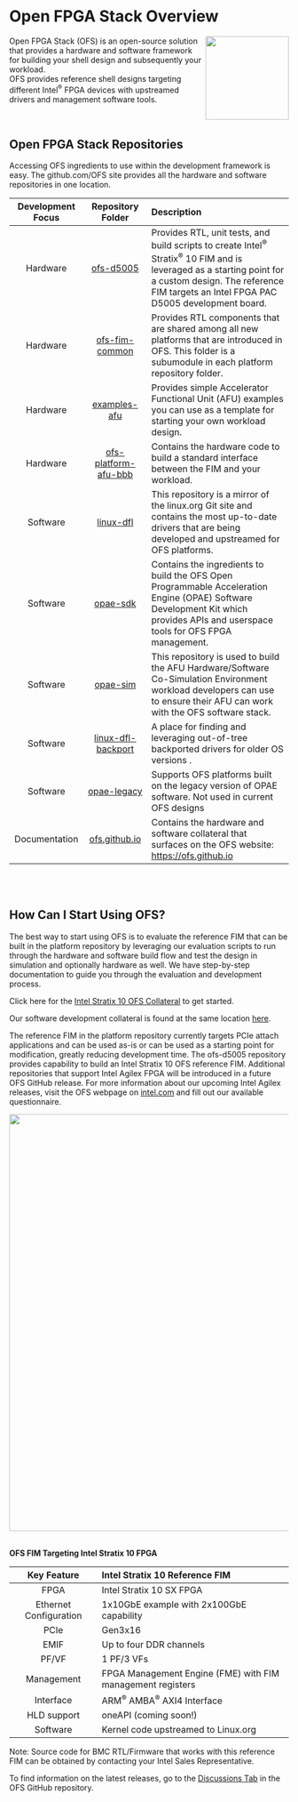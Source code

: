 # **Open FPGA Stack Overview**

<img src="https://github.com/OFS/ofs.github.io/blob/main/docs/hw/d5005/reference_manuals/ofs_fim/images/OFS.png" align="right" width="150" height="150">

 Open FPGA Stack (OFS) is an open-source solution that provides a hardware and software framework for building your shell design and subsequently your workload.  
OFS provides reference shell designs targeting different Intel<sup>&reg;</sup> FPGA devices with upstreamed drivers and management software tools.  

<br>

## **Open FPGA Stack Repositories**

Accessing OFS ingredients to use within the development framework is easy.  The github.com/OFS site provides all the hardware and software repositories in one location.

|Development Focus|Repository Folder | Description |
|:----------------:|:------------------:|:--------------------|
|Hardware | [ofs-d5005](https://github.com/OFS/ofs-d5005) | Provides RTL, unit tests, and build scripts to create Intel<sup>&reg;</sup> Stratix<sup>&reg;</sup> 10 FIM and is leveraged as a starting point for a custom design.  The reference FIM targets an Intel FPGA PAC D5005 development board. |
|Hardware| [ofs-fim-common](https://github.com/OFS/ofs-fim-common) | Provides RTL components that are shared among all new platforms that are introduced in OFS.  This folder is a subumodule in each platform repository folder. |
| Hardware | [examples-afu](https://github.com/OFS/examples-afu) | Provides simple Accelerator Functional Unit (AFU) examples you can use as a template for starting your own workload design.  |
| Hardware | [ofs-platform-afu-bbb](https://github.com/OFS/ofs-platform-afu-bbb) | Contains the hardware code to build a standard interface between the FIM and your workload. | 
| Software | [linux-dfl](https://github.com/OFS/linux-dfl) | This repository is a mirror of the linux.org Git site and contains the most up-to-date drivers that are being developed and upstreamed for OFS platforms.|
| Software | [opae-sdk](https://github.com/OFS/opae-sdk) | Contains the ingredients to build the OFS Open Programmable Acceleration Engine (OPAE) Software Development Kit which provides APIs and userspace tools for OFS FPGA management. |
| Software | [opae-sim](https://github.com/OFS/opae-sim) | This repository is used to build the AFU Hardware/Software Co-Simulation Environment workload developers can use to ensure their AFU can work with the OFS software stack. |
| Software | [linux-dfl-backport](https://github.com/OFS/linux-dfl-backport) | A place for finding and leveraging out-of-tree backported drivers for older OS versions .  |
| Software | [opae-legacy](https://github.com/OFS/opae-legacy) | Supports OFS platforms built on the legacy version of OPAE software.  Not used in current OFS designs |
| Documentation | [ofs.github.io](https://github.com/OFS/ofs.github.io) | Contains the hardware and software collateral that surfaces on the OFS website: <https://ofs.github.io> | 

<br/>
<br/>

## **How Can I Start Using OFS?**

The best way to start using OFS is to evaluate the reference FIM that can be built in the platform repository by leveraging our evaluation scripts to run through the hardware and software build flow and test the design in simulation and optionally hardware as well.  We have step-by-step documentation to guide you through the evaluation and development process.

Click here for the [Intel Stratix 10 OFS Collateral](https://ofs.github.io/hw/d5005/user_guides/ug_eval_ofs_d5005/ug_eval_script_ofs_d5005/) to get started.

Our software development collateral is found at the same location [here](https://ofs.github.io/sw/fpga_api/quick_start/readme/).

The reference FIM in the platform repository currently targets PCIe attach applications and can be used as-is or can be used as a starting point for modification, greatly reducing development time. The ofs-d5005 repository provides capability to build an Intel Stratix 10 OFS reference FIM.  Additional repositories that support Intel Agilex FPGA will be introduced in a future OFS GitHub release.  For more information about our upcoming Intel Agilex releases, visit the OFS webpage on [intel.com](https://www.intel.com/content/www/us/en/products/details/fpga/platforms/pac/open-fpga-stack.html) and fill out our available questionnaire.

<image src="https://github.com/OFS/ofs.github.io/blob/main/docs/hw/d5005/reference_manuals/ofs_fim/images/FIM-s10-OFS block.png" align="center" width="750" height="750">

<br/>
<br/>


**OFS FIM Targeting Intel Stratix 10 FPGA**

| Key Feature | Intel Stratix 10 Reference FIM | 
|:-----------:|:-------------------------------|
|FPGA  | Intel Stratix 10 SX FPGA |
|Ethernet Configuration | 1x10GbE example with 2x100GbE capability |
| PCIe | Gen3x16 |
|EMIF | Up to four DDR channels |
| PF/VF | 1 PF/3 VFs |
|Management | FPGA Management Engine (FME) with FIM management registers|
|Interface | ARM<sup>&reg;</sup> AMBA<sup>&reg;</sup> AXI4 Interface|
| HLD support | oneAPI (coming soon!) |
| Software | Kernel code upstreamed to Linux.org |

Note: Source code for BMC RTL/Firmware that works with this reference FIM can be obtained by contacting your Intel Sales Representative.

To find information on the latest releases, go to the [Discussions Tab](https://github.com/orgs/OFS/discussions) in the OFS GitHub repository.




